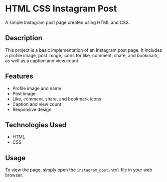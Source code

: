 # HTML CSS Instagram Post

A simple Instagram post page created using HTML and CSS.

## Description

This project is a basic implementation of an Instagram post page. It includes a profile image, post image, icons for like, comment, share, and bookmark, as well as a caption and view count.

## Features

- Profile image and name
- Post image
- Like, comment, share, and bookmark icons
- Caption and view count
- Responsive design

## Technologies Used

- HTML
- CSS

## Usage

To view the page, simply open the `instagram_post.html` file in your web browser.
